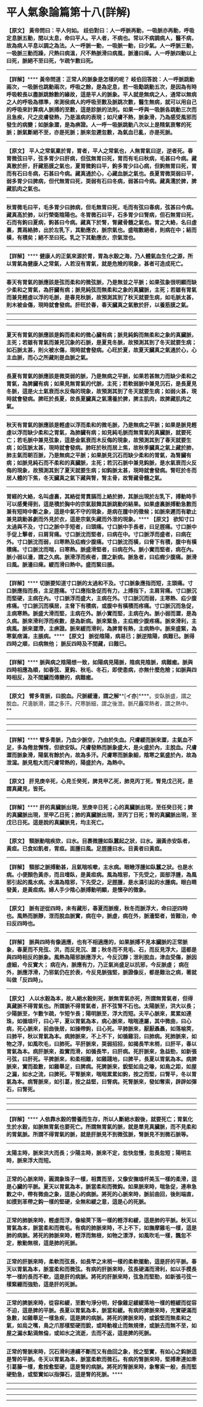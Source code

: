# 平人氣象論篇第十八(詳解)

**【原文】**
**黃帝問曰：平人何如。**
**歧伯對曰：人一呼脈再動，一吸脈亦再動，呼吸定息脈五動，閏以太息，命曰平人。平人者，不病也。常以不病調病人，醫不病，故為病人平息以調之為法。人一呼脈一動，一吸脈一動，曰少氣。人一呼脈三動，一吸脈三動而躁，尺熱曰病溫，尺不熱脈滑曰病風，脈濇曰痺。人一呼脈四動以上曰死，脈絕不至曰死，乍疏乍數曰死。**
****
**【詳解】******
**黃帝問道：正常人的脈象是怎樣的呢？**
**岐伯回答說：人一呼脈跳動兩次，一吸脈也跳動兩次，呼吸之餘，是為定息，若一吸勱跳動五次，是因為有時呼吸較長以盡脈跳餘數的緣故，這是平人的脈象。平人就是無病之人，通常以無病之人的呼吸為標準，來測侯病人的呼吸至數及脈跳次數，醫生無病，就可以用自己的呼吸來計算病人脈搏的至數，這是診脈的法則。如果一呼與一吸脈各跳動三次而且急疾，尺之皮膚發熱，乃是溫病的表現；如尺膚不熱，脈象滑，乃為感受風邪而發生的病變；如脈象澀，是為痹證。人一呼一吸脈跳動八次以上是精氣衰奪的死脈；脈氣斷絕不至，亦是死脈；脈來忽遲忽數，為氣血已亂，亦是死脈。**
****
**【原文】**
**平人之常氣稟於胃，胃者，平人之常氣也，人無胃氣曰逆，逆者死。春胃微弦曰平，弦多胃少曰肝病，但弦無胃曰死，胃而有毛曰秋病，毛甚曰今病。藏真散於肝，肝藏筋膜之氣也，夏胃微鉤曰平，鉤多胃少曰心病，但鉤無胃曰死，胃而有石曰冬病，石甚曰今病。藏真通於心，心藏血脈之氣也。長夏胃微耎弱曰平，弱多胃少曰脾病，但代無胃曰死，耎弱有石曰冬病，弱甚曰今病。藏真濡於脾，脾藏肌肉之氣也。**
****
**秋胃微毛曰平，毛多胃少曰肺病，但毛無胃曰死，毛而有弦曰春病，弦甚曰今病。藏真高於肺，以行榮衛陰陽也。冬胃微石曰平，石多胃少曰腎病，但石無胃曰死，石而有鉤曰夏病，鉤甚曰今病。藏真下於腎，腎藏骨髓之氣也。胃之大絡，名曰虛裏，貫鬲絡肺，出於左乳下，其動應衣，脈宗氣也。盛喘數絕者，則病在中；結而橫，有積矣；絕不至曰死。乳之下其動應衣，宗氣泄也。**
****
**【詳解】******
**健康人的正氣來源於胃，胃為水穀之海，乃人體氣血生化之源，所以胃氣為健康人之常氣，人若沒有胃氣，就是危險的現象，甚者可造成死亡。**
****
**春天有胃氣的脈應該是弦而柔和的微弦脈，乃是無並之平脈；如果弦象很明顯而缺少柔和之胃氣，為肝臟有病；脈見純弦而無柔和之象的真臟脈，主死；若雖有胃氣而兼見輕虛以浮的毛脈，是春見秋脈，故預測其到了秋天就要生病，如毛脈太甚，則木被金傷，現時就會發病。肝旺於春，春天臟真之氣散於肝，以養筋膜之氣。**
****
****
****
**夏天有胃氣的脈應該是鈎而柔和的微心臟有病；脈見純鈎而無柔和之象的真臟脈，主死；若雖有胃氣而兼見沉象的石脈，是夏見冬脈，故預測其到了冬天就要生病；如石脈太甚，則火被水傷，現時就會發病。心旺於夏，故夏天臟真之氣通於心，心主血脈，而心之所藏則是血脈之氣。**
****
**長夏有胃氣的脈應該是微耎弱的脈，乃是無病之平脈，如果若甚無力而缺少柔和之胃氣，為脾臟有病；如果見無胃氣的代脈，主死；若軟弱脈中兼見沉石，是長夏見冬脈，這是火土氣衰而水反侮的現象，故預測其到了冬天就要生病；如弱火甚，現時就會發病。脾旺於長夏，故長夏臟真之氣濡養於脾，脾主肌肉，故脾藏肌肉之氣。**
****
**秋天有胃氣的脈應該是輕虛以浮而柔和的微毛脈，乃是無病之平脈；如果是脈見輕虛以浮而缺少柔和之胃氣，為肺臟有病；如見純毛脈而無胃氣的真臟脈，就要死亡；若毛脈中兼見弦象，這是金氣衰而木反侮的現象，故預測其到了春天就要生病；如弦脈太甚，現時就會發病。肺旺於秋而居上焦，故秋季臟真之氣上藏於肺，肺主氣而朝百脈，乃是無病之平脈；如果脈見沉石而缺少柔和的胃氣，為腎臟有病；如脈見純石而不柔和的真臟脈，主死；若沉石脈中兼見鈎脈，是水氣衰而火反侮的現象，故預測其到了夏天就要生病；如鈎脈太甚，現時就會發病。腎旺於冬而居人體的下焦，冬天臟真之氣下藏與腎，腎主骨，故腎藏骨髓之氣。**
****
**胃經的大絡，名叫虛裏，其絡從胃貫膈而上絡於肺，其脈出現於左乳下，搏動時手可以感覺得到，這是積於胸中的宗氣鼓舞其脈跳動的結果。如果虛裏脈搏動急數而兼有短時中斷之象，這是中氣不守的現象，是病在膻中的徵候；如脈來遲而有歇止兼見跳動甚劇而外見於衣，這是宗氣失藏而外泄的現象。******
**【原文】**
**欲知寸口太過與不及，寸口之脈中手短者，曰頭痛。寸口脈中手長者，曰足脛痛。寸口脈中手促上擊者，曰肩背痛。寸口脈沈而堅者，曰病在中。寸口脈浮而盛者，曰病在外。寸口脈沈而弱，曰寒熱及疝瘕少腹痛。寸口脈沈而橫，曰****脅****下有積，腹中有橫積痛。寸口脈沈而喘，曰寒熱。脈盛滑堅者，曰病在外。脈小實而堅者，病在內。脈小弱以濇，謂之久病。脈滑浮而疾者，謂之新病。脈急者，曰疝瘕少腹痛。脈滑曰風。脈濇曰痺。緩而滑曰熱中。盛而緊曰脹。**
****
**【詳解】******
**切脈要知道寸口脈的太過和不及。寸口脈象應指而短，主頭痛。寸口脈應指而長，主足脛痛。寸口應指急促而有力，上搏指下，主肩背痛。寸口脈沉而堅硬，主病在內。寸口脈浮而盛大，主病在外。寸口脈沉而弱，主寒熱、疝少腹疼痛。寸口脈沉而橫居，主脅下有積病，或腹中有橫積而疼痛。寸口脈沉而急促，主病寒熱。脈盛大滑而堅，主病在外。脈小實而堅，主病在內。脈小弱而澀，是為久病。脈來滑利浮而疾數，是為新病。脈來緊急，主疝瘕少腹疼痛。脈來滑利，主病風。脈來澀滯，主痹證。脈來緩而滑利，為脾胃有熱，主病熱中。脈來盛緊，為寒氣痞滿，主脹病。******
**【原文】**
**脈從陰陽，病易已；脈逆陰陽，病難已。脈得四時之順，曰病無他；**
**脈反四時及不間藏，曰難巳。**
****
**【詳解】******
**脈與病之陰陽想一致，如陽病見陽脈，陰病見陰脈，病難癒。脈與四時相應為順，如春弦、夏鈎、秋毛、冬石，即使患病，亦無什麼危險；如脈與四時相反，及不間臟而傳變的，病難癒。**
****
**【原文】**
**臂多青脈，曰脫血。尺脈緩濇，謂之解****[****イ亦****]****。安臥脈盛，謂之脫血。尺濇脈滑，謂之多汗。尺寒脈細，謂之後泄。脈尺麤常熱者，謂之熱中。**
****
****
****
**【詳解】******
**臂多青脈，乃血少脈空，乃由於失血。尺膚緩而脈來澀，主氣血不足，多為倦怠懈惰，但欲安臥。尺膚發熱而脈象盛大，是火盛於內，主脫血。尺膚澀而脈象滑，陽氣有餘於內，故為多汗。尺膚寒而脈象細，陰寒之氣盛於內，故為泄瀉。脈見粗大而尺膚常熱的，陽盛於內，為熱中。**
****
**【原文】**
**肝見庚辛死，心見壬癸死，脾見甲乙死，肺見丙丁死，腎見戊己死，是謂真藏見，皆死。**
****
**【詳解】******
**肝的真臟脈出現，至庚辛日死；心的真臟脈出現，至任癸日死；脾的真臟脈出現，至甲乙日死；肺的真臟脈出現，至丙丁日死；腎的真臟脈出現，至戊已日死。這是說的真臟脈見，均主死亡。**
****
**【原文】**
**頸脈動喘疾欬，曰水。目裹微腫如臥蠶起之狀，曰水。溺黃赤安臥者，黃疸。已食如飢者，胃疸。面腫曰風。足脛腫曰水。目黃者曰黃疸。**
****
**【詳解】**
**頸部之脈搏動甚，且氣喘咳嗽，主水病。眼瞼浮腫如臥蠶之狀。也是水病。小便顏色黃赤，而且嗜臥，是黃疸病。風為陰邪，下先受之，面部浮腫，為風邪引起的風水病。水濕為陰邪，下先受之，足脛腫，是水濕引起的水腫病。眼白睛發黃，是黃疸病。婦人手少陰心脈搏動明顯，是懷孕的徵象。**
****
**【原文】**
**脈有逆從四時，未有藏形，春夏而脈瘦，秋冬而脈浮大，命曰逆四時也。風熱而脈靜，泄而脫血脈實，病在中，脈虛，病在外，脈濇堅者，皆難治，命曰反四時也。**
****
**【詳解】**
**脈與四時有像適應，也有不相適應的，如果脈搏不見本臟脈的正常脈象，春夏而不見弦、洪，而反見沉、澀；秋冬而不見毛、石，而反見浮大，這都是與四時相反的脈象。風熱為陽邪脈應浮大，今反沉靜；泄利脫血，津血受傷，脈因虛細，今反實大；**
**病在內，脈應有力，乃正氣尚盛足以抗邪，今反脈虛；**
**病在外，脈應浮滑，乃邪氣仍在於表，今反見脈強堅，脈證像反，都是難治之病，著就叫做「反四時」。**
****
**【原文】**
**人以水穀為本，故人絕水穀則死，脈無胃氣亦死，所謂無胃氣者，但得真藏脈不得胃氣也。所謂脈不得胃氣者，肝不弦腎不石也。太陽脈至，洪大以長；少陽脈至，乍數乍疏，乍短乍長；陽明脈至，浮大而短。夫平心脈來，累累如連珠，如循琅玕，曰心平，夏以胃氣為本，病心脈來，喘喘連屬，其中微曲，曰心病，死心脈來，前曲後居，如操帶鉤，曰心死。平肺脈來，厭厭聶聶，如落榆莢，曰肺平，秋以胃氣為本。病肺脈來，不上不下，如循雞羽，曰肺病。死肺脈來，如物之浮，如風吹毛，曰肺死。平肝脈來，耎弱招招，如揭長竿末梢，曰肝平，春以胃氣為本。病肝脈來，盈實而滑，如循長竿，曰肝病。死肝脈來，急益勁，如新張弓弦，曰肝死。平脾脈來，和柔相離，如雞踐地，曰脾平，長夏以胃氣為本。病脾脈來，實而盈數，如雞舉足，曰脾病。死脾脈來，銳堅如烏之喙，如鳥之距，如屋之漏，如水之流，曰脾死。平腎脈來，喘喘累累如鉤，按之而堅，曰腎平，冬以胃氣為本。病腎脈來，如引葛，按之益堅，曰腎病。死腎脈來，發如奪索，辟辟如彈石，曰腎死。**
****
****
****
**【詳解】******
**人依靠水穀的營養而生存，所以人斷絕水穀後，就要死亡；胃氣化生於水穀，如脈無胃氣也要死亡。所謂無胃氣的脈，就是單見真臟脈，而不見柔和的胃氣脈。所謂不得胃氣的脈，就是肝脈見不到微弦脈，腎脈見不到微石脈等。**
****
**太陽主時，脈來洪大而長；少陽主時，脈來不定，忽快忽慢，忽長忽短；陽明主時，脈來浮大而短。**
****
**正常的心脈來時，圓潤象珠子一樣，相貫而至，又像安撫琅杆美玉一樣的柔滑，這是心臟的平脈。夏天以胃氣為本，脈當柔和而微鈎。如果脈來時，喘急促，連串急數之中，帶有微曲之象，這是心的病脈。將死的心脈來時，脈前曲回，後則端直，如摸到革帶之鈎一樣的堅硬，全無和緩之意，這是心的死脈。**
****
**正常的肺脈來時，輕虛而浮，像榆莢下落一樣的輕浮和緩，這是肺的平脈。秋天以胃氣為本，脈當柔和而微毛。有病的肺脈來時，不上不下，如撫摩雞毛一樣，這是肺的病脈。將死的肺脈來時，輕浮而無根，如物之漂浮，如風吹毛一樣，飄忽不定，散動無根，這是肺的死脈。**
****
**正常的肝脈來時，柔軟而弦長，如長竿之末梢一樣的柔軟擺動，這是肝的平脈。春天以胃氣為本，脈當柔和而微弦。有病的肝脈來時，弦長硬滿而滑利，如以手模長竿一樣的長而不軟，這是肝的病脈。將死的肝脈來時，弦急而堅勁，如新張弓弦一樣緊綳而強勁，這是肝的死脈。**
****
**正常的脾脈來時，從容和緩，至數勻淨分明，好像雞足緩緩落地一樣的輕緩而從容不迫，這是脾的平脈。長夏以胃氣為本，脈當和緩。有病的脾脈來時，充實硬滿而急數，如雞舉足一樣急疾，這是脾的病脈。將死的脾脈來時，或銳堅而無柔和之氣，如烏之嘴，鳥之爪那樣堅硬而銳，或時動複止而無規律，或脈去而無不至，如屋之漏水點滴無倫，或如水之流逝，去而不返，這是脾的死脈。**
****
**正常的腎脈來時，沉石滑利連續不斷而又有曲回之象，按之堅實，有如心之鈎脈這是腎的平脈。冬天以胃氣為本，脈當柔軟而微石。有病的腎脈來時，堅搏牽連如牽引葛藤一樣，愈按愈堅硬，這是腎的病脈。將死的腎脈來時，象奪索一般，長而堅硬勁急，或堅實如以指彈石，這是腎的死脈。******
****
****
****
****



